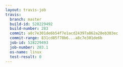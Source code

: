 ```yaml
---
layout: travis-job
travis:
  branch: master
  build-id: 528229492
  build-number: 283
  commit: a8c7e301de6b54f7e1acd24397a862a28eb303ec
  commit-range: 831cd85f70b6...a8c7e301de6b
  job-id: 528229493
  job-number: 283.1
  os-name: linux
  test-result: 0
---
```

